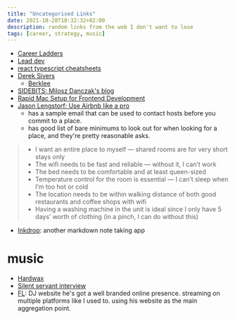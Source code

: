 ```yaml
---
title: "Uncategorised Links"
date: 2021-10-28T10:32:32+02:00
description: random links from the web I don't want to lose
tags: [career, strategy, music]
---
```



- [Career Ladders](https://career-ladders.dev/)
- [Lead dev](https://leaddev.com/)
- [react typescript cheatsheets](https://react-typescript-cheatsheet.netlify.app/)
- [Derek Sivers](https://sive.rs/)
  - [Berklee](https://sive.rs/berklee)
- [SIDEBITS: Milosz Danczak's blog](https://blog.sidebits.tech/)
- [Rapid Mac Setup for Frontend Development](https://zellwk.com/blog/rapid-mac-setup/)
- [Jason Lengstorf: Use Airbnb like a pro](https://www.lengstorf.com/use-airbnb-like-a-pro/) 
  - has a sample email that can be used to contact hosts before you commit to a place.
  - has good list of bare minimums to look out for when looking for a place, and they're pretty reasonable asks.
> - I want an entire place to myself — shared rooms are for very short stays only
> - The wifi needs to be fast and reliable — without it, I can’t work
> - The bed needs to be comfortable and at least queen-sized
> - Temperature control for the room is essential — I can’t sleep when I’m too hot or cold
> - The location needs to be within walking distance of both good restaurants and coffee shops with wifi
> - Having a washing machine in the unit is ideal since I only have 5 days’ worth of clothing (in a pinch, I can do without this)

- [Inkdrop](https://www.inkdrop.app/): another markdown note taking app

# music
- [Hardwax](https://hardwax.com/)
- [Silent servant interview](https://thequietus.com/articles/21074-interview-silent-servant)
- [FL](https://www.frankylen.com/): DJ website he's got a well branded online presence. streaming on multiple platforms like I used to. using his website as the main aggregation point.